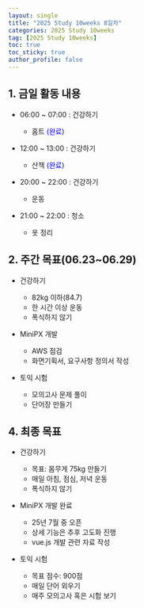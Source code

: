 ```yaml
---
layout: single
title: "2025 Study 10weeks 8일차"
categories: 2025 Study 10weeks
tag: [2025 Study 10weeks]
toc: true
toc_sticky: true
author_profile: false
---
```


## 1. 금일 활동 내용

* 06:00 ~ 07:00 : 건강하기
  * 홈트 <span style = "color:blue">(완료)</span>
* 12:00 ~ 13:00 : 건강하기
  * 산책 <span style = "color:blue">(완료)</span>
* 20:00 ~ 22:00 : 건강하기
  * 운동
  
* 21:00 ~ 22:00 : 청소
  * 옷 정리



##  2. 주간 목표(06.23~06.29)

* 건강하기
  * 82kg 이하(84.7)
  * 한 시간 이상 운동
  * 폭식하지 않기
* MiniPX 개발
  * AWS 점검
  * 화면기획서, 요구사항 정의서 작성
* 토익 시험

  * 모의고사 문제 풀이
  * 단어장 만들기



## 4. 최종 목표


* 건강하기

  * 목표: 몸무게 75kg 만들기
  * 매일 아침, 점심, 저녁 운동
  * 폭식하지 않기
* MiniPX 개발 완료
  * 25년 7월 중 오픈
  * 상세 기능은 추후 고도화 진행
  * vue.js 개발 관련 자료 작성
* 토익 시험

  * 목표 점수: 900점
  * 매일 단어 외우기
  * 매주 모의고사 혹은 시험 보기

